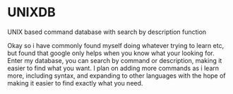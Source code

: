 # UNIXDB
UNIX based command database with search by description function

Okay so i have commonly found myself doing whatever trying to learn etc, but found that google only helps when you know what your looking for. Enter my database,
you can search by command or description, making it easier to find what you want. I plan on adding more commands as i learn more, including syntax, and expanding to other languages
with the hope of making it easier to find exactly what you need.
